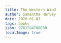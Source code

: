 ```yaml
---
title: The Western Wind
author: Samantha Harvey
date: 2020-01-02
tags: books
isbn: 9781784708030
localImage: true
---
```

